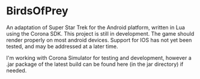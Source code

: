 # BirdsOfPrey
An adaptation of Super Star Trek for the Android platform, written in Lua using the Corona SDK.
This project is still in development. The game should render properly on most android devices.
Support for IOS has not yet been tested, and may be addressed at a later time. 

I'm working with Corona Simulator for testing and development, however a .jar package of the latest
build can be found here (in the jar directory) if needed.

